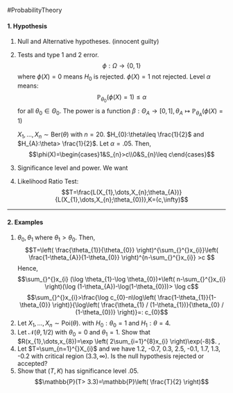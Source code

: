 #ProbabilityTheory 

#### 1. Hypothesis

1. Null and Alternative hypotheses. (innocent guilty)
2. Tests and type 1 and 2 error. $$\phi:\Omega\to \{ 0,1 \}$$where $\phi(X)=0$ means $H_{0}$ is rejected. $\phi(X)=1$ not rejected. Level $\alpha$ means: $$\mathbb{P}_{\theta_{0}}(\phi(X)=1)\leq \alpha$$for all $\theta_{0}\in \Theta_{0}$. The power is a function $\beta:\Theta_{A}\to [0,1],\theta_{A}\mapsto \mathbb{P}_{\theta_{A}}(\phi(X)=1)$

	$X_{1},\dots,X_{n}\sim \text{Ber}(\theta)$ with $n=20$. $H_{0}:\theta\leq \frac{1}{2}$ and $H_{A}:\theta> \frac{1}{2}$. Let $\alpha=.05$. Then, $$\phi(X)=\begin{cases}1&S_{n}>c\\0&S_{n}\leq c\end{cases}$$
1. Significance level and power. We want 
2. Likelihood Ratio Test: $$T=\frac{L(X_{1},\dots,X_{n};\theta_{A})}{L(X_{1},\dots,X_{n};\theta_{0})},K=(c,\infty)$$

---
#### 2. Examples
1. $\theta_{0},\theta_{1}$ where $\theta_{1}>\theta_{0}$. Then, $$T=\left( \frac{\theta_{1}}{\theta_{0}} \right)^{\sum_{}^{}x_{i}}\left( \frac{1-\theta_{A}}{1-\theta_{0}} \right)^{n-\sum_{}^{}x_{i}} >c $$ Hence, $$\sum_{}^{}x_{i} (\log \theta_{1}-\log \theta_{0})+\left( n-\sum_{}^{}x_{i} \right)(\log (1-\theta_{A})-\log(1-\theta_{0}))> \log c$$$$\sum_{}^{}x_{i}>\frac{\log c_{0}-n\log\left( \frac{1-\theta_{1}}{1-\theta_{0}} \right)}{\log\left( \frac{\theta_{1} / (1-\theta_{1})}{\theta_{0} / (1-\theta_{0})}  \right)}=: c_{0}$$
2. Let $X_{1},\dots,X_{n}\sim \text{Poi}(\theta)$. with $H_{0}:\theta_{0}=1$ and $H_{1}:\theta=4$. 
3. Let $\mathcal{N}(\theta, 1/2)$ with $\theta_{0}=0$ and $\theta_{1}=1$. Show that $R(x_{1},\dots,x_{8})=\exp \left( 2\sum_{i=1}^{8}x_{i} \right)\exp(-8)$. , 
4. Let $T=\sum_{n=1}^{}X_{i}$ and we have 1.2, -0.7, 0.3, 2.5, -0.1, 1.7, 1.3, -0.2 with critical region $(3.3, \infty)$. Is the null hypothesis rejected or accepted?
5. Show that $(T,K)$ has significance level $.05$. $$\mathbb{P}(T> 3.3)=\mathbb{P}\left( \frac{T}{2} \right)$$